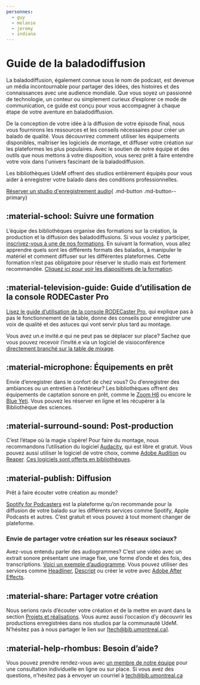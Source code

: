 ```yaml
---
personnes:
  - guy
  - melanie
  - jeremy
  - indiana
---
```


# Guide de la baladodiffusion

La baladodiffusion, également connue sous le nom de podcast, est devenue un média incontournable pour partager des idées, des histoires et des connaissances avec une audience mondiale. Que vous soyez un passionné de technologie, un conteur ou simplement curieux d’explorer ce mode de communication, ce guide est conçu pour vous accompagner à chaque étape de votre aventure en baladodiffusion.

De la conception de votre idée à la diffusion de votre épisode final, nous vous fournirons les ressources et les conseils nécessaires pour créer un balado de qualité. Vous découvrirez comment utiliser les équipements disponibles, maîtriser les logiciels de montage, et diffuser votre création sur les plateformes les plus populaires. Avec le soutien de notre équipe et des outils que nous mettons à votre disposition, vous serez prêt à faire entendre votre voix dans l'univers fascinant de la baladodiffusion.

Les bibliothèques UdeM offrent des studios entièrement équipés pour vous aider à enregistrer votre balado dans des conditions professionnelles.

[Réserver un studio d'enregistrement audio](../../espaces/studios-audio.md){ .md-button .md-button--primary}

## :material-school: Suivre une formation

L’équipe des bibliothèques organise des formations sur la création, la production et la diffusion des baladodiffusions. Si vous voulez y participer, [inscrivez-vous à une de nos formations](https://bib.umontreal.ca/formations/calendrier?cid=7690&t=g&cal=7690&d=0000-00-00&ct=34766&inc=0). En suivant la formation, vous allez apprendre quels sont les différents formats des balados, à manipuler le matériel et comment diffuser sur les différentes plateformes. Cette formation n’est pas obligatoire pour réserver le studio mais est fortement recommandée. [Cliquez ici pour voir les diapositives de la formation](https://hackmd.io/@creanum/balado). 

## :material-television-guide: Guide d’utilisation de la console RODECaster Pro

[Lisez le guide d’utilisation de la console RODECaster Pro](rodecaster.md), qui explique pas à pas le fonctionnement de la table, donne des conseils pour enregistrer une voix de qualité et des astuces qui vont servir plus tard au montage.

Vous avez un.e invité.e qui ne peut pas se déplacer sur place? Sachez que vous pouvez recevoir l’invité.e via un logiciel de visioconférence [directement branché sur la table de mixage](rodecasterpro.md).

## :material-microphone: Équipements en prêt

Envie d’enregistrer dans le confort de chez vous? Ou d’enregistrer des ambiances ou un entretien à l’extérieur? Les bibliothèques offrent des équipements de captation sonore en prêt, comme le [Zoom H6](https://umontreal.on.worldcat.org/oclc/1346988068) ou encore le [Blue Yeti](https://umontreal.on.worldcat.org/oclc/1346988068). Vous pouvez les réserver en ligne et les récupérer à la Bibliothèque des sciences.

## :material-surround-sound: Post-production

C’est l’étape où la magie s’opère! Pour faire du montage, nous recommandons l’utilisation du logiciel [Audacity](/docs/logiciels/audacity.md), qui est libre et gratuit. Vous pouvez aussi utiliser le logiciel de votre choix, comme [Adobe Audition](/logiciels/adobe.md) ou [Reaper](/docs/logiciels/reaper.md). [Ces logiciels sont offerts en bibliothèques](../../logiciels/index.md).

## :material-publish: Diffusion

Prêt à faire écouter votre création au monde?

[Spotify for Podcasters](https://podcasters.spotify.com/) est la plateforme qu’on recommande pour la diffusion de votre balado sur les différents services comme Spotify, Apple Podcasts et autres. C’est gratuit et vous pouvez à tout moment changer de plateforme.

### Envie de partager votre création sur les réseaux sociaux?

Avez-vous entendu parler des audiogrammes? C’est une vidéo avec un extrait sonore présentant une image fixe, une forme d’onde et des fois, des transcriptions. [Voici un exemple d’audiogramme](https://www.youtube.com/watch?v=jibvu9BHV_k). Vous pouvez utiliser des services comme [Headliner](https://www.headliner.app/), [Descript](https://www.descript.com/) ou créer le votre avec [Adobe After Effects](../../logiciels/adobe.md).

## :material-share: Partager votre création

Nous serions ravis d’écouter votre création et de la mettre en avant dans la section [Projets et réalisations](https://www.notion.so/4d7f8d411822420cb72c0fc93236767e). Vous aurez aussi l’occasion d’y découvrir les productions enregistrées dans nos studios par la communauté UdeM. N’hésitez pas à nous partager le lien sur [tech@bib.umontreal.ca].

## :material-help-rhombus: Besoin d’aide?

Vous pouvez prendre rendez-vous avec [un membre de notre équipe](../../a-propos/equipe.md) pour une consultation individuelle en ligne ou sur place. Si vous avez des questions, n'hésitez pas à envoyer un courriel à tech@bib.umontreal.ca


